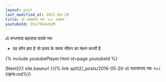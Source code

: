```yaml
---
layout: post
last_modified_at: 2021-03-29
title: ॐ अचलाया नमः १०८ टाइम्स
youtubeId: DSo7Yb4vQJM
---
```

 
 
 ॐ मन्धनाया बहलाया वायवे नमः  
 
 -  वह कौन हवा है जो प्रलय के समय जीवन का मंथन करती है 
 
  
 
  
 
 
 
 
 
 


{% include youtubePlayer.html id=page.youtubeId %}
 
[Next]({{ site.baseurl }}{% link  split2/_posts/2016-05-20-ॐ नारायणाय नमः १०८ टाइम्स.md%})
 
